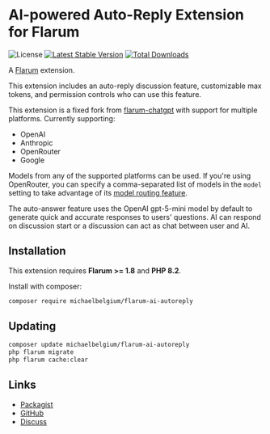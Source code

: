 # AI-powered Auto-Reply Extension for Flarum

![License](https://img.shields.io/badge/license-MIT-blue.svg) [![Latest Stable Version](https://img.shields.io/packagist/v/michaelbelgium/flarum-ai-autoreply.svg)](https://packagist.org/packages/michaelbelgium/flarum-ai-autoreply) [![Total Downloads](https://img.shields.io/packagist/dt/michaelbelgium/flarum-ai-autoreply.svg)](https://packagist.org/packages/michaelbelgium/flarum-ai-autoreply)

A [Flarum](http://flarum.org) extension.

This extension includes an auto-reply discussion feature, customizable max tokens, and permission controls who can use this feature.

This extension is a fixed fork from [flarum-chatgpt](https://github.com/datlechin/flarum-chatgpt) with support for multiple platforms. Currently supporting:
- OpenAI
- Anthropic
- OpenRouter
- Google

Models from any of the supported platforms can be used. If you're using OpenRouter, you can specify a comma-separated list of models in the `model` setting to take advantage of its [model routing feature](https://openrouter.ai/docs/features/model-routing#the-models-parameter).

The auto-answer feature uses the OpenAI gpt-5-mini model by default to generate quick and accurate responses to users' questions. AI can respond on discussion start or a discussion can act as chat between user and AI.

## Installation

This extension requires **Flarum >= 1.8** and **PHP 8.2**.

Install with composer:

```sh
composer require michaelbelgium/flarum-ai-autoreply
```

## Updating

```sh
composer update michaelbelgium/flarum-ai-autoreply
php flarum migrate
php flarum cache:clear
```

## Links

- [Packagist](https://packagist.org/packages/michaelbelgium/flarum-ai-autoreply)
- [GitHub](https://github.com/michaelbelgium/flarum-ai-autoreply)
- [Discuss](https://discuss.flarum.org/d/38244)
